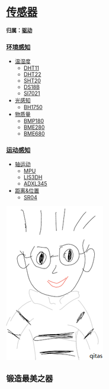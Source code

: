 ﻿# [传感器](https://github.com/Qitas/sensors) 
#### 归属：[驱动](https://github.com/Qitas/drivers)

### [环境感知](environ/) 

* [温湿度](environ/HT/) 
    * [DHT11](environ/HT/DHT11/) 
    * [DHT22](environ/HT/DHT22/) 
    * [SHT20](environ/HT/SHT20/) 
    * [DS18B](environ/HT/DS18B/) 
    * [SI7021](environ/HT/SI7021/) 
* [光感知](environ/field/) 
    * [BH1750](environ/field/BH1750/) 
* [物质量](environ/matter/) 
    * [BMP180](environ/matter/BMP180/) 
    * [BME280](environ/matter/BME280/) 
    * [BME680](environ/matter/BME680/) 

### [运动感知](motion/) 

* [轴运动](motion/axis/) 
    * [MPU](motion/axis/MPU/) 
    * [LIS3DH](motion/axis/LIS3DH/) 
    * [ADXL345](motion/axis/ADXL345/) 
* [距离&位置](motion/aim/) 
    * [SR04](motion/aim/SR04/) 


[![sites](qitas/qitas.png)](http://www.qitas.cn)
## 锻造最美之器